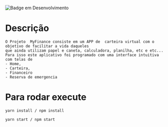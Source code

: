 ![Badge em Desenvolvimento](http://img.shields.io/static/v1?label=STATUS&message=EM%20DESENVOLVIMENTO&color=GREEN&style=for-the-badge)

# Descrição

```
O Projeto  MyFinance consiste em um APP de  carteira virtual com o objetivo de facilitar a vida daqueles
que ainda utilizam papel e caneta, calculadora, planilha, etc e etc...
Para isso este aplicativo foi programado com uma interface intuitiva com telas de
- Home,
- Carteira,
- Financeiro
- Reserva de emergencia
```
# Para rodar execute
`yarn install / npm install`

`yarn start / npm start`
